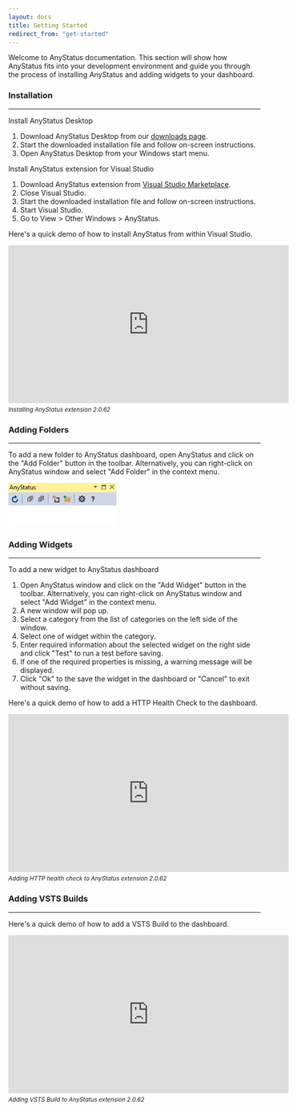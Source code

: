 ```yaml
---
layout: docs
title: Getting Started
redirect_from: "get-started"
---
```


Welcome to AnyStatus documentation. This section will show how AnyStatus fits into your development environment and guide you through the process of installing AnyStatus and adding widgets to your dashboard.

### Installation
-----------------

Install AnyStatus Desktop

1. Download AnyStatus Desktop from our [downloads page](/downloads).
2. Start the downloaded installation file and follow on-screen instructions.
3. Open AnyStatus Desktop from your Windows start menu.

Install AnyStatus extension for Visual Studio

1. Download AnyStatus extension from [Visual Studio Marketplace](https://marketplace.visualstudio.com/items?itemName=AlonAmsalem.AnyStatus).
2. Close Visual Studio.
3. Start the downloaded installation file and follow on-screen instructions.
4. Start Visual Studio.
5. Go to View > Other Windows > AnyStatus.

Here's a quick demo of how to install AnyStatus from within Visual Studio.

<iframe width="560" height="315" src="https://www.youtube.com/embed/rRwFmUXocBY?rel=0&amp;showinfo=0" frameborder="0" allow="autoplay; encrypted-media" allowfullscreen></iframe>
<small><i>Installing AnyStatus extension 2.0.62</i></small>

### Adding Folders
-------------------

To add a new folder to AnyStatus dashboard, open AnyStatus and click on the "Add Folder" button in the toolbar. Alternatively, you can right-click on AnyStatus window and select "Add Folder" in the context menu.

![](/assets/images/getstarted/NewFolder.gif)

### Adding Widgets
-------------------

To add a new widget to AnyStatus dashboard

1. Open AnyStatus window  and click on the "Add Widget" button in the toolbar. Alternatively, you can right-click on AnyStatus window and select "Add Widget" in the context menu.
2. A new window will pop up.
3. Select a category from the list of categories on the left side of the window.
4. Select one of widget within the category.
5. Enter required information about the selected widget on the right side and click "Test" to run a test before saving.
6. If one of the required properties is missing, a warning message will be displayed.
7. Click "Ok" to the save the widget in the dashboard or "Cancel" to exit without saving.

Here's a quick demo of how to add a HTTP Health Check to the dashboard.

<iframe width="560" height="315" src="https://www.youtube.com/embed/xGadHBVgdmA?rel=0&amp;showinfo=0" frameborder="0" allow="autoplay; encrypted-media" allowfullscreen></iframe>
<small><i>Adding HTTP health check to AnyStatus extension 2.0.62</i></small>

### Adding VSTS Builds
-----------------------

Here's a quick demo of how to add a VSTS Build to the dashboard.

<iframe width="560" height="315" src="https://www.youtube.com/embed/CJ4CGOmDDWg?rel=0&amp;showinfo=0" frameborder="0" allow="autoplay; encrypted-media" allowfullscreen></iframe>
<small><i>Adding VSTS Build to AnyStatus extension 2.0.62</i></small>
